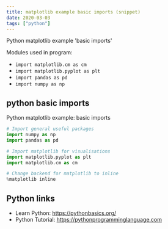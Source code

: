 ```yaml
---
title: matplotlib example basic imports (snippet)
date: 2020-03-03
tags: ["python"]
---
```

Python matplotlib example 'basic imports'


Modules used in program: 
* `import matplotlib.cm as cm`
* `import matplotlib.pyplot as plt`
* `import pandas as pd`
* `import numpy as np`

## python basic imports

Python matplotlib example: basic imports

```python
# Import general useful packages
import numpy as np
import pandas as pd

# Import matplotlib for visualisations
import matplotlib.pyplot as plt
import matplotlib.cm as cm

# Change backend for matplotlib to inline
%matplotlib inline

```

## Python links

- Learn Python: https://pythonbasics.org/
- Python Tutorial: https://pythonprogramminglanguage.com
